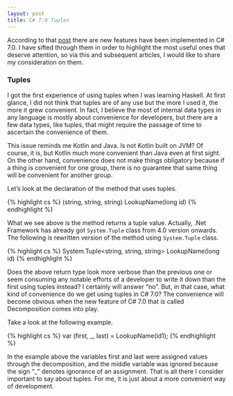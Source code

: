 ```yaml
---
layout: post
title: C# 7.0 Tuples
---
```


According to that [post](https://blogs.msdn.microsoft.com/dotnet/2017/03/09/new-features-in-c-7-0/) there are new features have been implemented in C# 7.0. I have sifted through them in order to highlight the most useful ones that deserve attention, so via this and subsequent articles, I would like to share my consideration on them.

### Tuples

I got the first experience of using tuples when I was learning Haskell. At first glance, I did not think that tuples are of any use but the more I used it, the more it grew convenient. In fact, I believe the most of internal data types in any language is mostly about convenience for developers, but there are a few data types, like tuples, that might require the passage of time to ascertain the convenience of them.

This issue reminds me Kotlin and Java. Is not Kotlin built on JVM? Of course, it is, but Kotlin much more convenient than Java even at first sight. On the other hand, convenience does not make things obligatory because if a thing is convenient for one group, there is no guarantee that same thing will be convenient for another group.

Let’s look at the declaration of the method that uses tuples.

{% highlight cs %}
(string, string, string) LookupName(long id)
{% endhighlight %}

What we see above is the method returns a tuple value. Actually, .Net Framework has already got `System.Tuple` class from 4.0 version onwards. The following is rewritten version of the method using `System.Tuple` class.

{% highlight cs %}
System.Tuple<string, string, string> LookupName(long id)
{% endhighlight %}

Does the above return type look more verbose than the previous one or seem consuming any notable efforts of a developer to write it down than the first using tuples instead? I certainly will answer “no”. But, in that case, what kind of convenience do we get using tuples in C# 7.0? The convenience will become obvious when the new feature of C# 7.0 that is called Decomposition comes into play.

Take a look at the following example.

{% highlight cs %}
var (first, _, last) = LookupName(id1);
{% endhighlight %}

In the example above the variables first and last were assigned values through the decomposition, and the middle variable was ignored because the sign “_” denotes ignorance of an assignment. That is all there I consider important to say about tuples. For me, it is just about a more convenient way of development.
